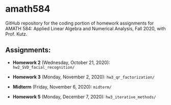# amath584

GitHub repository for the coding portion of homework assignments for AMATH 584: Applied Linear Algebra and Numerical Analysis, Fall 2020, with Prof. Kutz. 

## Assignments:

* **Homework 2** (Wednesday, October 21, 2020): `hw2_SVD_facial_recognition/`

* **Homework 3** (Monday, November 2, 2020): `hw3_qr_factorization/`

* **Midterm** (Friday, November 6, 2020): `midterm/`

* **Homework 5** (Monday, December 7, 2020): `hw3_iterative_methods/`

 

